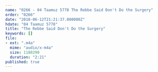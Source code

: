 ```yaml
---
name: "0266 - 04 Taamuz 5778 The Rebbe Said Don't Do the Surgery"
order: "0266"
date: "2018-06-12T21:21:37.000000Z"
hdate: "04 Taamuz 5778"
title: "The Rebbe Said Don't Do the Surgery"
keywords: []
file:
- ext: ".m4a"
  mime: "audio/x-m4a"
  size: 1180290
  duration: "2:21"
published: true
---
```



